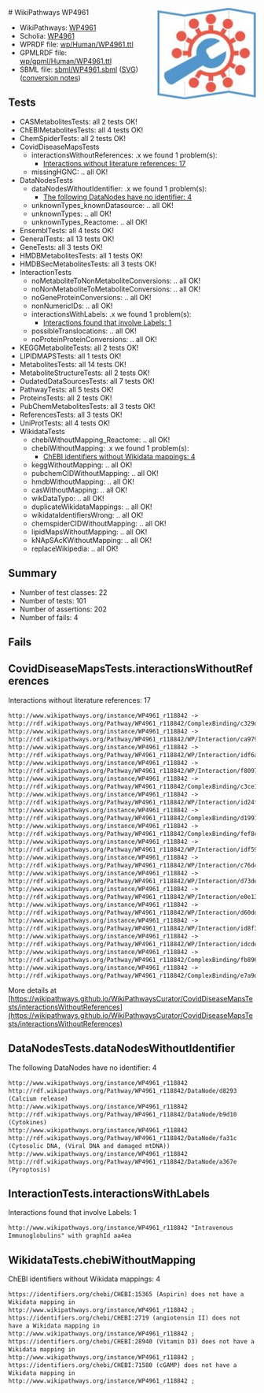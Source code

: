 <img style="float: right; width: 200px" src="../logo.png" />
# WikiPathways WP4961

* WikiPathways: [WP4961](https://identifiers.org/wikipathways:WP4961)
* Scholia: [WP4961](https://scholia.toolforge.org/wikipathways/WP4961)
* WPRDF file: [wp/Human/WP4961.ttl](../wp/Human/WP4961.ttl)
* GPMLRDF file: [wp/gpml/Human/WP4961.ttl](../wp/gpml/Human/WP4961.ttl)
* SBML file: [sbml/WP4961.sbml](../sbml/WP4961.sbml) ([SVG](../sbml/WP4961.svg)) ([conversion notes](../sbml/WP4961.txt))

## Tests
* CASMetabolitesTests: all 2 tests OK!
* ChEBIMetabolitesTests: all 4 tests OK!
* ChemSpiderTests: all 2 tests OK!
* CovidDiseaseMapsTests
    * interactionsWithoutReferences: .x we found 1 problem(s):
        * [Interactions without literature references: 17](#9701cce8)
    * missingHGNC: .. all OK!
* DataNodesTests
    * dataNodesWithoutIdentifier: .x we found 1 problem(s):
        * [The following DataNodes have no identifier: 4](#d2d32fa3)
    * unknownTypes_knownDatasource: .. all OK!
    * unknownTypes: .. all OK!
    * unknownTypes_Reactome: .. all OK!
* EnsemblTests: all 4 tests OK!
* GeneralTests: all 13 tests OK!
* GeneTests: all 3 tests OK!
* HMDBMetabolitesTests: all 1 tests OK!
* HMDBSecMetabolitesTests: all 3 tests OK!
* InteractionTests
    * noMetaboliteToNonMetaboliteConversions: .. all OK!
    * noNonMetaboliteToMetaboliteConversions: .. all OK!
    * noGeneProteinConversions: .. all OK!
    * nonNumericIDs: .. all OK!
    * interactionsWithLabels: .x we found 1 problem(s):
        * [Interactions found that involve Labels: 1](#630d2678)
    * possibleTranslocations: .. all OK!
    * noProteinProteinConversions: .. all OK!
* KEGGMetaboliteTests: all 2 tests OK!
* LIPIDMAPSTests: all 1 tests OK!
* MetabolitesTests: all 14 tests OK!
* MetaboliteStructureTests: all 2 tests OK!
* OudatedDataSourcesTests: all 7 tests OK!
* PathwayTests: all 5 tests OK!
* ProteinsTests: all 2 tests OK!
* PubChemMetabolitesTests: all 3 tests OK!
* ReferencesTests: all 3 tests OK!
* UniProtTests: all 4 tests OK!
* WikidataTests
    * chebiWithoutMapping_Reactome: .. all OK!
    * chebiWithoutMapping: .x we found 1 problem(s):
        * [ChEBI identifiers without Wikidata mappings: 4](#a8d554d0)
    * keggWithoutMapping: .. all OK!
    * pubchemCIDWithoutMapping: .. all OK!
    * hmdbWithoutMapping: .. all OK!
    * casWithoutMapping: .. all OK!
    * wikDataTypo: .. all OK!
    * duplicateWikidataMappings: .. all OK!
    * wikidataIdentifiersWrong: .. all OK!
    * chemspiderCIDWithoutMapping: .. all OK!
    * lipidMapsWithoutMapping: .. all OK!
    * kNApSAcKWithoutMapping: .. all OK!
    * replaceWikipedia: .. all OK!


## Summary

* Number of test classes: 22
* Number of tests: 101
* Number of assertions: 202
* Number of fails: 4

## Fails

<a name="9701cce8" />

## CovidDiseaseMapsTests.interactionsWithoutReferences

Interactions without literature references: 17
```
http://www.wikipathways.org/instance/WP4961_r118842 -> http://rdf.wikipathways.org/Pathway/WP4961_r118842/ComplexBinding/c329d
http://www.wikipathways.org/instance/WP4961_r118842 -> http://rdf.wikipathways.org/Pathway/WP4961_r118842/WP/Interaction/ca979
http://www.wikipathways.org/instance/WP4961_r118842 -> http://rdf.wikipathways.org/Pathway/WP4961_r118842/WP/Interaction/idf6aa73a2
http://www.wikipathways.org/instance/WP4961_r118842 -> http://rdf.wikipathways.org/Pathway/WP4961_r118842/WP/Interaction/f8097
http://www.wikipathways.org/instance/WP4961_r118842 -> http://rdf.wikipathways.org/Pathway/WP4961_r118842/ComplexBinding/c3ce1
http://www.wikipathways.org/instance/WP4961_r118842 -> http://rdf.wikipathways.org/Pathway/WP4961_r118842/WP/Interaction/id24f4b7d4
http://www.wikipathways.org/instance/WP4961_r118842 -> http://rdf.wikipathways.org/Pathway/WP4961_r118842/ComplexBinding/d1991
http://www.wikipathways.org/instance/WP4961_r118842 -> http://rdf.wikipathways.org/Pathway/WP4961_r118842/ComplexBinding/fef8c
http://www.wikipathways.org/instance/WP4961_r118842 -> http://rdf.wikipathways.org/Pathway/WP4961_r118842/WP/Interaction/idf594d3e0
http://www.wikipathways.org/instance/WP4961_r118842 -> http://rdf.wikipathways.org/Pathway/WP4961_r118842/WP/Interaction/c76d4
http://www.wikipathways.org/instance/WP4961_r118842 -> http://rdf.wikipathways.org/Pathway/WP4961_r118842/WP/Interaction/d73de
http://www.wikipathways.org/instance/WP4961_r118842 -> http://rdf.wikipathways.org/Pathway/WP4961_r118842/WP/Interaction/e0e13
http://www.wikipathways.org/instance/WP4961_r118842 -> http://rdf.wikipathways.org/Pathway/WP4961_r118842/WP/Interaction/d60dd
http://www.wikipathways.org/instance/WP4961_r118842 -> http://rdf.wikipathways.org/Pathway/WP4961_r118842/WP/Interaction/id8f3d31d3
http://www.wikipathways.org/instance/WP4961_r118842 -> http://rdf.wikipathways.org/Pathway/WP4961_r118842/WP/Interaction/idcde3e513
http://www.wikipathways.org/instance/WP4961_r118842 -> http://rdf.wikipathways.org/Pathway/WP4961_r118842/ComplexBinding/fb896
http://www.wikipathways.org/instance/WP4961_r118842 -> http://rdf.wikipathways.org/Pathway/WP4961_r118842/ComplexBinding/e7a9d
```

More details at [https://wikipathways.github.io/WikiPathwaysCurator/CovidDiseaseMapsTests/interactionsWithoutReferences](https://wikipathways.github.io/WikiPathwaysCurator/CovidDiseaseMapsTests/interactionsWithoutReferences)

<a name="d2d32fa3" />

## DataNodesTests.dataNodesWithoutIdentifier

The following DataNodes have no identifier: 4
```
http://www.wikipathways.org/instance/WP4961_r118842 http://rdf.wikipathways.org/Pathway/WP4961_r118842/DataNode/d8293 (Calcium release)
http://www.wikipathways.org/instance/WP4961_r118842 http://rdf.wikipathways.org/Pathway/WP4961_r118842/DataNode/b9d10 (Cytokines)
http://www.wikipathways.org/instance/WP4961_r118842 http://rdf.wikipathways.org/Pathway/WP4961_r118842/DataNode/fa31c (Cytosolic DNA, (Viral DNA and damaged mtDNA))
http://www.wikipathways.org/instance/WP4961_r118842 http://rdf.wikipathways.org/Pathway/WP4961_r118842/DataNode/a367e (Pyroptosis)
```

<a name="630d2678" />

## InteractionTests.interactionsWithLabels

Interactions found that involve Labels: 1
```
http://www.wikipathways.org/instance/WP4961_r118842 "Intravenous
Immunoglobulins" with graphId aa4ea
```

<a name="a8d554d0" />

## WikidataTests.chebiWithoutMapping

ChEBI identifiers without Wikidata mappings: 4
```
https://identifiers.org/chebi/CHEBI:15365 (Aspirin) does not have a Wikidata mapping in http://www.wikipathways.org/instance/WP4961_r118842 ; 
https://identifiers.org/chebi/CHEBI:2719 (angiotensin II) does not have a Wikidata mapping in http://www.wikipathways.org/instance/WP4961_r118842 ; 
https://identifiers.org/chebi/CHEBI:28940 (Vitamin D3) does not have a Wikidata mapping in http://www.wikipathways.org/instance/WP4961_r118842 ; 
https://identifiers.org/chebi/CHEBI:71580 (cGAMP) does not have a Wikidata mapping in http://www.wikipathways.org/instance/WP4961_r118842 ; 
```

